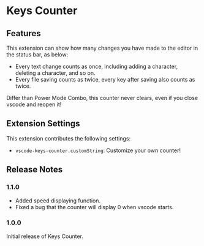 # Keys Counter

## Features

This extension can show how many changes you have made to the editor in the status bar, as below:

+ Every text change counts as once, including adding a character, deleting a character, and so on.
+ Every file saving counts as twice, every key after saving also counts as twice.

Differ than Power Mode Combo, this counter never clears, even if you close vscode and reopen it!

## Extension Settings

This extension contributes the following settings:

* `vscode-keys-counter.customString`: Customize your own counter!

<!-- ## Known Issues

Calling out known issues can help limit users opening duplicate issues against your extension. -->

## Release Notes

### 1.1.0

+ Added speed displaying function.
+ Fixed a bug that the counter will display 0 when vscode starts.

### 1.0.0

Initial release of Keys Counter.
